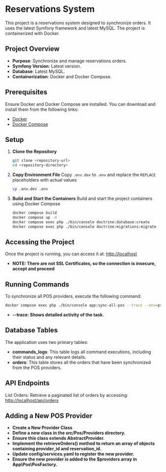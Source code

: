 # Reservations System

This project is a reservations system designed to synchronize orders. It uses the latest Symfony framework and latest MySQL. The project is containerized with Docker.

## Project Overview
- **Purpose**: Synchronize and manage reservations orders.
- **Symfony Version**: Latest version.
- **Database**: Latest MySQL.
- **Containerization**: Docker and Docker Compose.

## Prerequisites
Ensure Docker and Docker Compose are installed. You can download and install them from the following links:
- [Docker](https://docs.docker.com/get-docker/)
- [Docker Compose](https://docs.docker.com/compose/install/)

## Setup
1. **Clone the Repository**
    ```bash
    git clone <repository-url>
    cd <repository-directory>
    ```

2. **Copy Environment File**
   Copy `.env.dev` to `.env` and replace the `REPLACE` placeholders with actual values
    ```bash
    cp .env.dev .env
    ```

3. **Build and Start the Containers**
   Build and start the project containers using Docker Compose
    ```bash
    docker compose build
    docker compose up -d
    docker compose exec php ./bin/console doctrine:database:create
    docker compose exec php ./bin/console doctrine:migrations:migrate
    ```

## Accessing the Project
Once the project is running, you can access it at: [http://localhost](http://localhost)
- **NOTE: There are not SSL Certificates, so the connection is insecure, accept and proceed**

## Running Commands
To synchronize all POS providers, execute the following command:
```bash
docker compose exec php ./bin/console app:sync-all-pos --trace --env=prod
```
- **--trace: Shows detailed activity of the task.**

## Database Tables
The application uses two primary tables:
- **commands_logs**: This table logs all command executions, including their status and any relevant details.
- **orders**: This table stores all the orders that have been synchronized from the POS providers.

## API Endpoints
List Orders: Retrieve a paginated list of orders by accessing: [http://localhost/api/orders](http://localhost/api/orders)

## Adding a New POS Provider
- **Create a New Provider Class**
- **Define a new class in the src/Pos/Providers directory.**
- **Ensure this class extends AbstractProvider.**
- **Implement the retrieveOrders() method to return an array of objects containing provider_id and reservation_id.**
- **Update config/services.yaml to register the new provider.**
- **Ensure the new provider is added to the $providers array in App\Pos\PosFactory.**
